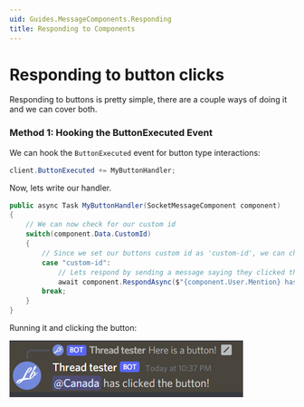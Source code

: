 ```yaml
---
uid: Guides.MessageComponents.Responding
title: Responding to Components
---
```


# Responding to button clicks

Responding to buttons is pretty simple, there are a couple ways of doing it and we can cover both.

### Method 1: Hooking the ButtonExecuted Event

We can hook the `ButtonExecuted` event for button type interactions:

```cs
client.ButtonExecuted += MyButtonHandler;
```

Now, lets write our handler.

```cs
public async Task MyButtonHandler(SocketMessageComponent component)
{
    // We can now check for our custom id
    switch(component.Data.CustomId)
    {
        // Since we set our buttons custom id as 'custom-id', we can check for it like this:
        case "custom-id":
            // Lets respond by sending a message saying they clicked the button
            await component.RespondAsync($"{component.User.Mention} has clicked the button!");
        break;
    }
}
```

Running it and clicking the button:

![](images/image2.png)
